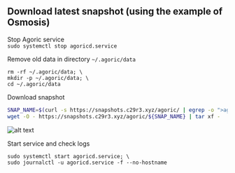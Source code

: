 ## Download latest snapshot (using the example of Osmosis)  
Stop Agoric service  
`sudo systemctl stop agoricd.service`  

Remove old data in directory `~/.agoric/data`  
```
rm -rf ~/.agoric/data; \
mkdir -p ~/.agoric/data; \
cd ~/.agoric/data
```

Download snapshot  
```bash
SNAP_NAME=$(curl -s https://snapshots.c29r3.xyz/agoric/ | egrep -o ">agoric-3.*tar" | tr -d ">"); \
wget -O - https://snapshots.c29r3.xyz/agoric/${SNAP_NAME} | tar xf -
```
![alt text](https://github.com/c29r3/cosmos-snapshots/blob/main/2021-01-20_14-19.png?raw=true)

Start service and check logs  
```
sudo systemctl start agoricd.service; \
sudo journalctl -u agoricd.service -f --no-hostname
```
